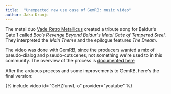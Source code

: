 ```yaml
---
title:  "Unexpected new use case of GemRB: music video"
author: Jaka Kranjc
---
```


The metal duo [Vade Retro Metallicus](https://www.youtube.com/channel/UCNXjc3kOGV4qX56LHjUtlUg)
created a tribute song for Baldur's Gate 1 called *Boo´s Revenge Beyond Baldur's Metal Gate
of Tempered Steel*. They interpreted the *Main Theme* and the epilogue features *The Dream*.

The video was done with GemRB, since the producers wanted a mix of pseudo-dialog and
pseudo-cutscenes, not something we're used to in this community. The overview of the process is
[documented here](https://www.reflexionsital.cat/p/baldurs-gate-tribute-video-howto.html)

After the arduous process and some improvements to GemRB, here's the final version:

{% include video id="GcHZfunvL-o" provider="youtube" %}
